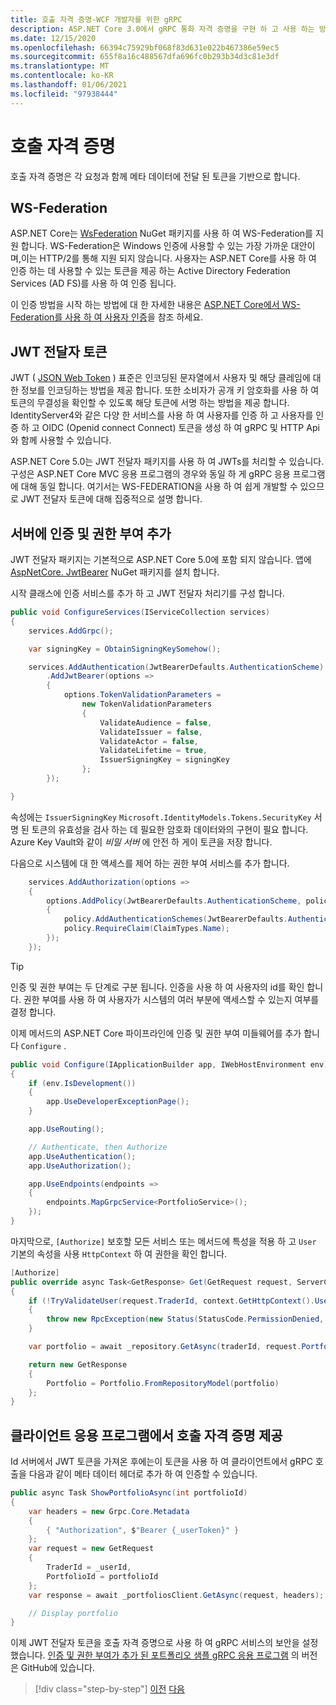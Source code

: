 ```yaml
---
title: 호출 자격 증명-WCF 개발자를 위한 gRPC
description: ASP.NET Core 3.0에서 gRPC 통화 자격 증명을 구현 하 고 사용 하는 방법입니다.
ms.date: 12/15/2020
ms.openlocfilehash: 66394c75929bf068f83d631e022b467386e59ec5
ms.sourcegitcommit: 655f8a16c488567dfa696fc0b293b34d3c81e3df
ms.translationtype: MT
ms.contentlocale: ko-KR
ms.lasthandoff: 01/06/2021
ms.locfileid: "97938444"
---
```

# <a name="call-credentials"></a>호출 자격 증명

호출 자격 증명은 각 요청과 함께 메타 데이터에 전달 된 토큰을 기반으로 합니다.

## <a name="ws-federation"></a>WS-Federation

ASP.NET Core는 [WsFederation](https://www.nuget.org/packages/Microsoft.AspNetCore.Authentication.WsFederation) NuGet 패키지를 사용 하 여 WS-Federation를 지원 합니다. WS-Federation은 Windows 인증에 사용할 수 있는 가장 가까운 대안이 며,이는 HTTP/2를 통해 지원 되지 않습니다. 사용자는 ASP.NET Core를 사용 하 여 인증 하는 데 사용할 수 있는 토큰을 제공 하는 Active Directory Federation Services (AD FS)를 사용 하 여 인증 됩니다.

이 인증 방법을 시작 하는 방법에 대 한 자세한 내용은 [ASP.NET Core에서 WS-Federation를 사용 하 여 사용자 인증](/aspnet/core/security/authentication/ws-federation)을 참조 하세요.

## <a name="jwt-bearer-tokens"></a>JWT 전달자 토큰

JWT ( [JSON Web Token](https://jwt.io) ) 표준은 인코딩된 문자열에서 사용자 및 해당 클레임에 대 한 정보를 인코딩하는 방법을 제공 합니다. 또한 소비자가 공개 키 암호화를 사용 하 여 토큰의 무결성을 확인할 수 있도록 해당 토큰에 서명 하는 방법을 제공 합니다. IdentityServer4와 같은 다양 한 서비스를 사용 하 여 사용자를 인증 하 고 사용자를 인증 하 고 OIDC (Openid connect Connect) 토큰을 생성 하 여 gRPC 및 HTTP Api와 함께 사용할 수 있습니다.

ASP.NET Core 5.0는 JWT 전달자 패키지를 사용 하 여 JWTs를 처리할 수 있습니다. 구성은 ASP.NET Core MVC 응용 프로그램의 경우와 동일 하 게 gRPC 응용 프로그램에 대해 동일 합니다. 여기서는 WS-FEDERATION을 사용 하 여 쉽게 개발할 수 있으므로 JWT 전달자 토큰에 대해 집중적으로 설명 합니다.

## <a name="add-authentication-and-authorization-to-the-server"></a>서버에 인증 및 권한 부여 추가

JWT 전달자 패키지는 기본적으로 ASP.NET Core 5.0에 포함 되지 않습니다. 앱에 [AspNetCore. JwtBearer](https://www.nuget.org/packages/Microsoft.AspNetCore.Authentication.JwtBearer) NuGet 패키지를 설치 합니다.

시작 클래스에 인증 서비스를 추가 하 고 JWT 전달자 처리기를 구성 합니다.

```csharp
public void ConfigureServices(IServiceCollection services)
{
    services.AddGrpc();

    var signingKey = ObtainSigningKeySomehow();

    services.AddAuthentication(JwtBearerDefaults.AuthenticationScheme)
        .AddJwtBearer(options =>
        {
            options.TokenValidationParameters =
                new TokenValidationParameters
                {
                    ValidateAudience = false,
                    ValidateIssuer = false,
                    ValidateActor = false,
                    ValidateLifetime = true,
                    IssuerSigningKey = signingKey
                };
        });

}
```

속성에는 `IssuerSigningKey` `Microsoft.IdentityModels.Tokens.SecurityKey` 서명 된 토큰의 유효성을 검사 하는 데 필요한 암호화 데이터와의 구현이 필요 합니다. Azure Key Vault와 같이 *비밀 서버* 에 안전 하 게이 토큰을 저장 합니다.

다음으로 시스템에 대 한 액세스를 제어 하는 권한 부여 서비스를 추가 합니다.

```csharp
    services.AddAuthorization(options =>
    {
        options.AddPolicy(JwtBearerDefaults.AuthenticationScheme, policy =>
        {
            policy.AddAuthenticationSchemes(JwtBearerDefaults.AuthenticationScheme);
            policy.RequireClaim(ClaimTypes.Name);
        });
    });

```

> [!TIP]
> 인증 및 권한 부여는 두 단계로 구분 됩니다. 인증을 사용 하 여 사용자의 id를 확인 합니다. 권한 부여를 사용 하 여 사용자가 시스템의 여러 부분에 액세스할 수 있는지 여부를 결정 합니다.

이제 메서드의 ASP.NET Core 파이프라인에 인증 및 권한 부여 미들웨어를 추가 합니다 `Configure` .

```csharp
public void Configure(IApplicationBuilder app, IWebHostEnvironment env)
{
    if (env.IsDevelopment())
    {
        app.UseDeveloperExceptionPage();
    }

    app.UseRouting();

    // Authenticate, then Authorize
    app.UseAuthentication();
    app.UseAuthorization();

    app.UseEndpoints(endpoints =>
    {
        endpoints.MapGrpcService<PortfolioService>();
    });
}
```

마지막으로, `[Authorize]` 보호할 모든 서비스 또는 메서드에 특성을 적용 하 고 `User` 기본의 속성을 사용 `HttpContext` 하 여 권한을 확인 합니다.

```csharp
[Authorize]
public override async Task<GetResponse> Get(GetRequest request, ServerCallContext context)
{
    if (!TryValidateUser(request.TraderId, context.GetHttpContext().User))
    {
        throw new RpcException(new Status(StatusCode.PermissionDenied, "Denied."));
    }

    var portfolio = await _repository.GetAsync(traderId, request.PortfolioId);

    return new GetResponse
    {
        Portfolio = Portfolio.FromRepositoryModel(portfolio)
    };
}
```

## <a name="provide-call-credentials-in-the-client-application"></a>클라이언트 응용 프로그램에서 호출 자격 증명 제공

Id 서버에서 JWT 토큰을 가져온 후에는이 토큰을 사용 하 여 클라이언트에서 gRPC 호출을 다음과 같이 메타 데이터 헤더로 추가 하 여 인증할 수 있습니다.

```csharp
public async Task ShowPortfolioAsync(int portfolioId)
{
    var headers = new Grpc.Core.Metadata
    {
        { "Authorization", $"Bearer {_userToken}" }
    };
    var request = new GetRequest
    {
        TraderId = _userId,
        PortfolioId = portfolioId
    };
    var response = await _portfoliosClient.GetAsync(request, headers);

    // Display portfolio
}
```

이제 JWT 전달자 토큰을 호출 자격 증명으로 사용 하 여 gRPC 서비스의 보안을 설정 했습니다. [인증 및 권한 부여가 추가 된 포트폴리오 샘플 gRPC 응용 프로그램](https://github.com/dotnet-architecture/grpc-for-wcf-developers/tree/master/PortfoliosSample/grpc/TraderSysAuth) 의 버전은 GitHub에 있습니다.

>[!div class="step-by-step"]
>[이전](security.md)
>[다음](channel-credentials.md)
